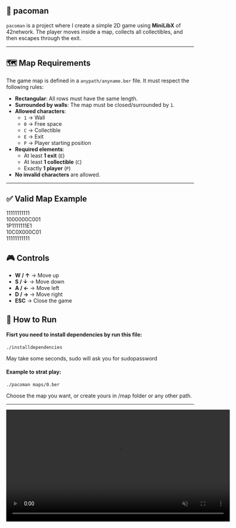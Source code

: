 ## 👾 pacoman

`pacoman` is a project where I create a simple 2D game using **MiniLibX** of 42network.
The player moves inside a map, collects all collectibles, and then escapes through the exit.

---

## 🗺️ Map Requirements

The game map is defined in a `anypath/anyname.ber` file.
It must respect the following rules:

- **Rectangular**: All rows must have the same length.
- **Surrounded by walls**: The map must be closed/surrounded by `1`.
- **Allowed characters**:
  - `1` → Wall  
  - `0` → Free space  
  - `C` → Collectible  
  - `E` → Exit  
  - `P` → Player starting position
- **Required elements**:
  - At least **1 exit** (`E`)
  - At least **1 collectible** (`C`)
  - Exactly **1 player** (`P`)
- **No invalid characters** are allowed.

---

## ✅ Valid Map Example
11111111111<br/>
1000000C001<br/>
1P1111111E1<br/>
10C0X000C01<br/>
11111111111<br/>

## 🎮 Controls
- **W / ↑** → Move up
- **S / ↓** → Move down
- **A / ←** → Move left
- **D / →** → Move right
- **ESC** → Close the game

## 🚀 How to Run

#### Fisrt you need to install dependencies by run this file:
```
./installdependencies
```
May take some seconds, sudo will ask you for sudopassword

#### Example to strat play:
```
./pacoman maps/0.ber
```
Choose the map you want, or create yours in /map folder or any other path.

---

<video autoplay loop muted playsinline width="600">
  <source src="./video.webm" type="video/mp4">
</video>